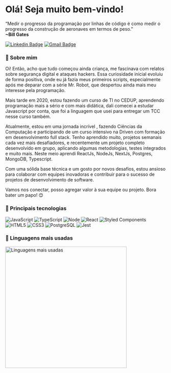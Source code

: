 # Olá! Seja muito bem-vindo!

“Medir o progresso da programação por linhas de código é como medir o progresso da construção de aeronaves em termos de peso.”<br>
<b>~Bill Gates</b>

[![Linkedin Badge](https://img.shields.io/badge/-Erico%20Bruner-9f86c0?style=for-the-badge&logo=Linkedin&logoColor=231942&link=https://www.linkedin.com/in/erico-bruner/)](https://www.linkedin.com/in/erico-bruner/)
[![Gmail Badge](https://img.shields.io/badge/-ericodasilvabruner@gmail.com-9f86c0?style=for-the-badge&logo=Gmail&logoColor=231942&link=mailto:ericodasilvabruner@gmail.com)](mailto:ericodasilvabruner@gmail.com)
</br>

### 👾 Sobre mim

Oi! Então, acho que tudo começou ainda criança, me fascinava com relatos sobre segurança digital e ataques hackers. Essa curiosidade inicial evoluiu de forma positiva, onde eu já fazia meus primeiros scripts, especialmente após me deparar com a série Mr. Robot, que despertou ainda mais meu interesse pela programação.

Mais tarde em 2020, estou fazendo um curso de TI no CEDUP, aprendendo programação mais a sério e com mais didática, dali comecei a estudar Javascript por conta, que foi a linguagem que usei para entregar um TCC nesse curso também. 

Atualmente, estou em uma jornada incrível , fazendo Ciências da Computação e participando de um curso intensivo na Driven com formação em desenvolvimento full stack. Tenho aprendido muito, projetos semanais cada vez mais desafiadores, e recentemente um projeto completo desenvolvido em grupo, aplicando algumas metodologias, testes integrados e muito mais. Neste meio aprendi ReactJs, NodeJs, NextJs, Postgres, MongoDB, Typescript. 

Com uma sólida base técnica e um gosto por novos desafios, estou ansioso para colaborar com equipes inovadoras e contribuir para o sucesso de projetos de desenvolvimento de software.

Vamos nos conectar, posso agregar valor à sua equipe ou projeto. Bora bater um papo! 😊

### 👾 Principais tecnologias

![JavaScript](https://img.shields.io/badge/javascript-%23323330.svg?style=flat&logo=javascript&logoColor=%23F7DF1E)
![TypeScript](https://img.shields.io/badge/typescript-%23007ACC.svg?style=flat&logo=typescript&logoColor=white) 
![Node](https://img.shields.io/badge/Node%20js-339933?style=flat&logo=nodedotjs&logoColor=white)
![React](https://img.shields.io/badge/react-%2320232a.svg?style=flat&logo=react&logoColor=%2361DAFB) 
![Styled Components](https://img.shields.io/badge/styled--components-DB7093?style=flat&logo=styled-components&logoColor=white)
![HTML5](https://img.shields.io/badge/html5-%23E34F26.svg?style=flat&logo=html5&logoColor=white)
![CSS3](https://img.shields.io/badge/css3-%231572B6.svg?style=flat&logo=css3&logoColor=white)
![PostgreSQL](https://img.shields.io/badge/PostgreSQL-316192?style=flat&logo=postgresql&logoColor=white)
![Jest](https://img.shields.io/badge/Jest-C21325?style=flat&logo=jest&logoColor=white)

### 👾 Linguagens mais usadas
<img width="380em" alt="Linguagens mais usadas" src="https://github-readme-stats.vercel.app/api/top-langs/?username=erico-bruner&layout=compact&theme=dracula"/>
